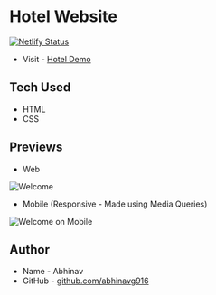 # Hotel Website
[![Netlify Status](https://api.netlify.com/api/v1/badges/773aa695-0e85-4fe8-ae34-66bd12bc201e/deploy-status)](https://app.netlify.com/sites/vigorous-lamport-ba4ab0/deploys)

- Visit - [Hotel Demo](https://vigorous-lamport-ba4ab0.netlify.app/)

## Tech Used
* HTML
* CSS 

## Previews
* Web

![Welcome](https://github.com/abhinavg916/hotel-bt/blob/master/previews/LQ/Hotel-BT-Welcome-min.png)

* Mobile (Responsive - Made using Media Queries)

![Welcome on Mobile](https://github.com/abhinavg916/hotel-bt/blob/master/previews/LQ/Hotel-BT-Welcome-Mobile-View.png)

## Author
* Name - Abhinav
* GitHub - [github.com/abhinavg916](https://github.com/abhinavg916)
